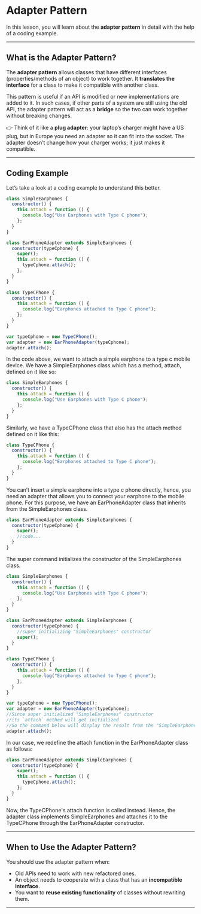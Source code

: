 # Adapter Pattern

In this lesson, you will learn about the **adapter pattern** in detail with the help of a coding example.

---

## What is the Adapter Pattern?

The **adapter pattern** allows classes that have different interfaces (properties/methods of an object) to work together. It **translates the interface** for a class to make it compatible with another class.

This pattern is useful if an API is modified or new implementations are added to it. In such cases, if other parts of a system are still using the old API, the adapter pattern will act as a **bridge** so the two can work together without breaking changes.

👉 Think of it like a **plug adapter**: your laptop’s charger might have a US plug, but in Europe you need an adapter so it can fit into the socket. The adapter doesn’t change how your charger works; it just makes it compatible.

---

## Coding Example

Let’s take a look at a coding example to understand this better.

```javascript
class SimpleEarphones {
  constructor() {
    this.attach = function () {
      console.log("Use Earphones with Type C phone");
    };
  }
}

class EarPhoneAdapter extends SimpleEarphones {
  constructor(typeCphone) {
    super();
    this.attach = function () {
      typeCphone.attach();
    };
  }
}

class TypeCPhone {
  constructor() {
    this.attach = function () {
      console.log("Earphones attached to Type C phone");
    };
  }
}

var typeCphone = new TypeCPhone();
var adapter = new EarPhoneAdapter(typeCphone);
adapter.attach();
```

In the code above, we want to attach a simple earphone to a type c mobile device. We have a SimpleEarphones class which has a method, attach, defined on it like so:

```javascript
class SimpleEarphones {
  constructor() {
    this.attach = function () {
      console.log("Use Earphones with Type C phone");
    };
  }
}
```

Similarly, we have a TypeCPhone class that also has the attach method defined on it like this:

```javascript
class TypeCPhone {
  constructor() {
    this.attach = function () {
      console.log("Earphones attached to Type C phone");
    };
  }
}
```

You can’t insert a simple earphone into a type c phone directly, hence, you need an adapter that allows you to connect your earphone to the mobile phone. For this purpose, we have an EarPhoneAdapter class that inherits from the SimpleEarphones class.

```javascript
class EarPhoneAdapter extends SimpleEarphones {
  constructor(typeCphone) {
    super();
    //code...
  }
}
```

The super command initializes the constructor of the SimpleEarphones class.

```javascript
class SimpleEarphones {
  constructor() {
    this.attach = function () {
      console.log("Use Earphones with Type C phone");
    };
  }
}

class EarPhoneAdapter extends SimpleEarphones {
  constructor(typeCphone) {
    //super initializing "SimpleEarphones" constructor
    super();
  }
}

class TypeCPhone {
  constructor() {
    this.attach = function () {
      console.log("Earphones attached to Type C phone");
    };
  }
}

var typeCphone = new TypeCPhone();
var adapter = new EarPhoneAdapter(typeCphone);
//Since super initialized "SimpleEarphones" constructor
//its `attach` method will get initialized
//So the command below will display the result from the "SimpleEarphones" attach function
adapter.attach();
```

In our case, we redefine the attach function in the EarPhoneAdapter class as follows:

```javascript
class EarPhoneAdapter extends SimpleEarphones {
  constructor(typeCphone) {
    super();
    this.attach = function () {
      typeCphone.attach();
    };
  }
}
```

Now, the TypeCPhone's attach function is called instead. Hence, the adapter class implements SimpleEarphones and attaches it to the TypeCPhone through the EarPhoneAdapter constructor.

---

## When to Use the Adapter Pattern?

You should use the adapter pattern when:

- Old APIs need to work with new refactored ones.
- An object needs to cooperate with a class that has an **incompatible interface**.
- You want to **reuse existing functionality** of classes without rewriting them.

---
